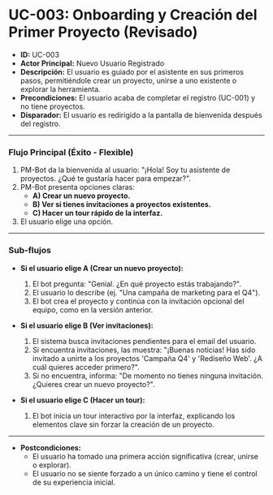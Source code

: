 # UC-003: Onboarding y Creación del Primer Proyecto (Revisado)

- **ID:** UC-003
- **Actor Principal:** Nuevo Usuario Registrado
- **Descripción:** El usuario es guiado por el asistente en sus primeros pasos, permitiéndole crear un proyecto, unirse a uno existente o explorar la herramienta.
- **Precondiciones:** El usuario acaba de completar el registro (UC-001) y no tiene proyectos.
- **Disparador:** El usuario es redirigido a la pantalla de bienvenida después del registro.

---

### Flujo Principal (Éxito - Flexible)

1.  PM-Bot da la bienvenida al usuario: "¡Hola! Soy tu asistente de proyectos. ¿Qué te gustaría hacer para empezar?".
2.  PM-Bot presenta opciones claras:
    - **A) Crear un nuevo proyecto.**
    - **B) Ver si tienes invitaciones a proyectos existentes.**
    - **C) Hacer un tour rápido de la interfaz.**
3.  El usuario elige una opción.

---

### Sub-flujos

- **Si el usuario elige A (Crear un nuevo proyecto):**
    1. El bot pregunta: "Genial. ¿En qué proyecto estás trabajando?".
    2. El usuario lo describe (ej. "Una campaña de marketing para el Q4").
    3. El bot crea el proyecto y continúa con la invitación opcional del equipo, como en la versión anterior.

- **Si el usuario elige B (Ver invitaciones):**
    1. El sistema busca invitaciones pendientes para el email del usuario.
    2. Si encuentra invitaciones, las muestra: "¡Buenas noticias! Has sido invitado a unirte a los proyectos 'Campaña Q4' y 'Rediseño Web'. ¿A cuál quieres acceder primero?".
    3. Si no encuentra, informa: "De momento no tienes ninguna invitación. ¿Quieres crear un nuevo proyecto?".

- **Si el usuario elige C (Hacer un tour):**
    1. El bot inicia un tour interactivo por la interfaz, explicando los elementos clave sin forzar la creación de un proyecto.

---

- **Postcondiciones:**
    - El usuario ha tomado una primera acción significativa (crear, unirse o explorar).
    - El usuario no se siente forzado a un único camino y tiene el control de su experiencia inicial.